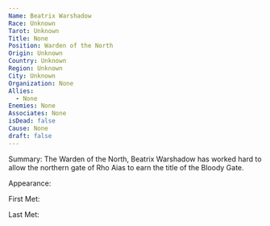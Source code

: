 ```yaml
---
Name: Beatrix Warshadow
Race: Unknown
Tarot: Unknown
Title: None
Position: Warden of the North
Origin: Unknown
Country: Unknown
Region: Unknown
City: Unknown
Organization: None
Allies:
  - None
Enemies: None
Associates: None
isDead: false
Cause: None
draft: false
---
```

Summary:
The Warden of the North, Beatrix Warshadow has worked hard to allow the northern gate of Rho Aias to earn the title of the Bloody Gate.

Appearance: 

First Met: 

Last Met: 
